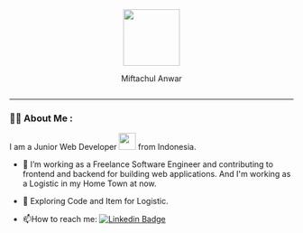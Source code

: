 <div id="header" align="center">
  <img src="https://media.giphy.com/media/M9gbBd9nbDrOTu1Mqx/giphy.gif" width="100"/>
  <p>Miftachul Anwar</p>
  <img src="https://komarev.com/ghpvc/?username=Miftachul98&style=flat-square&color=blue" alt=""/>
</div>

---

### :woman_technologist: About Me : 
I am a Junior Web Developer <img src="https://media.giphy.com/media/WUlplcMpOCEmTGBtBW/giphy.gif" width="30"> from Indonesia.
- :telescope: I’m working as a Freelance Software Engineer and contributing to frontend and backend for building web applications. And I'm working as a Logistic in my Home Town at now.

- :seedling: Exploring Code and Item for Logistic. 

- :mailbox:How to reach me: [![Linkedin Badge](https://img.shields.io/badge/-linkedin-blue?style=flat&logo=Linkedin&logoColor=white)]([your-linkedin-url](https://www.linkedin.com/in/muchammad-miftachul-anwar-26606a1b1/)https://www.linkedin.com/in/muchammad-miftachul-anwar-26606a1b1/)
